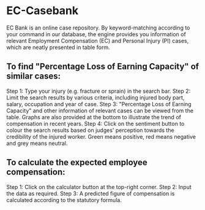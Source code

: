# EC-Casebank

EC Bank is an online case repository. By keyword-matching according to your command in our database, the engine provides you information of relevant Employment Compensation (EC) and Personal Injury (PI) cases, which are neatly presented in table form.

## To find "Percentage Loss of Earning Capacity" of similar cases:
Step 1: Type your injury (e.g. fracture or sprain) in the search bar. 
Step 2: Limit the search results by various criteria, including injured body part, salary, occupation and year of case.
Step 3: "Percentage Loss of Earning Capacity" and other information of relevant cases can be viewed from the table. Graphs are also provided at the bottom to illustrate the trend of compensation in recent years.
Step 4: Click on the sentiment button to colour the search results based on judges' perception towards the credibility of the injured worker. Green means positive, red means negative and grey means neutral.

## To calculate the expected employee compensation:
Step 1: Click on the calculator button at the top-right corner. 
Step 2: Input the data as required.
Step 3: A predicted figure of compensation is calculated according to the statutory formula.
